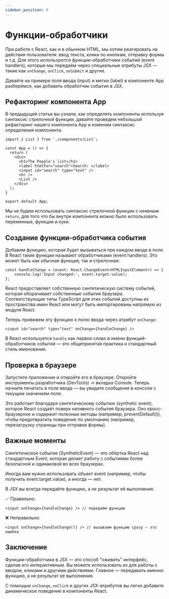 ```yaml
---
sidebar_position: 9
---
```


# Функции-обработчики

При работе с React, как и в обычном HTML, мы хотим реагировать на действия пользователя: ввод текста, клики по кнопкам, отправку формы и т.д. Для этого используются функции-обработчики событий (event handlers), которые мы передаём через специальные атрибуты JSX — такие как `onChange`, `onClick`, `onSubmit` и другие.

Давайте на примере поля ввода (input) и метки (label) в компоненте App разберёмся, как добавить обработчик события в JSX.

## Рефакторинг компонента App

В предыдущей статье вы узнали, как определять компоненты используя синтаксис стрелочной функции, 
давайте проведем небольшой рефакторинг нашего компонента App и изменим синтаксис определения компонента:

```tsx
import { List } from './components/List';

const App = () => {
  return (
    <div>
      <h1>The People's list</h1>
      <label htmlFor="search">Search: </label>
      <input id="search" type="text" />
      <hr />
      <List />
    </div>
  );
}

export default App;
```

Мы не будем использовать синтаксис стрелочной функции с неявным `return`, для того что бы внутри компонента
можно было использовать переменные, функции и хуки.

## Создание функции-обработчика события

Добавим функцию, которая будет вызываться при каждом вводе в поле. В React такие функции называют обработчиками (event handlers). Это может быть как обычная функция, так и стрелочная:

```tsx
const handleChange = (event: React.ChangeEvent<HTMLInputElement>) => {
    console.log('Input changed:', event.target.value);
};
```

React предоставляет собственную синтетическую систему событий, которая оборачивает собственные события браузера. Соответствующие типы TypeScript для этих событий доступны из пространства имен React или могут быть импортированы напрямую из модуля React.

Теперь привяжем эту функцию к полю ввода через атрибут `onChange`:

```tsx
<input id="search" type="text" onChange={handleChange} />
```

В React используется `handle` как первое слово в имени функций-обработчиков событий — это общепринятая практика и стандартный стиль именования.

## Проверка в браузере

Запустите приложение и откройте его в браузере. Откройте инструменты разработчика (DevTools) → вкладка Console. Теперь начните печатать в поле ввода — вы увидите сообщения в консоли с текущим значением поля.

Это работает благодаря синтетическому событию (synthetic event), которое React создаёт поверх нативного события браузера. Оно кросс-браузерное и содержит полезные методы (например, preventDefault()), чтобы предотвратить поведение по умолчанию (например, перезагрузку страницы при отправке формы).

## Важные моменты

Синтетическое событие (SyntheticEvent) — это обёртка React над стандартным Event, которая делает работу с событиями более безопасной и одинаковой во всех браузерах.

Иногда вам нужно использовать объект event (например, чтобы получить event.target.value), а иногда — нет.

В JSX вы всегда передаёте функцию, а не результат её выполнения.

✅ Правильно:

```tsx
<input onChange={handleChange} /> // передаём функцию
```

❌ Неправильно:

```tsx
<input onChange={handleChange()} /> // вызываем функцию сразу — это ошибка
```

## Заключение

Функции-обработчики в JSX — это способ "оживить" интерфейс, сделав его интерактивным. Вы можете использовать их для работы с вводом, кликами и другими действиями. Главное — передавать именно функцию, а не результат её выполнения.

С помощью `onChange`, `onClick` и других JSX-атрибутов вы легко добавите динамическое поведение в компоненты React. 